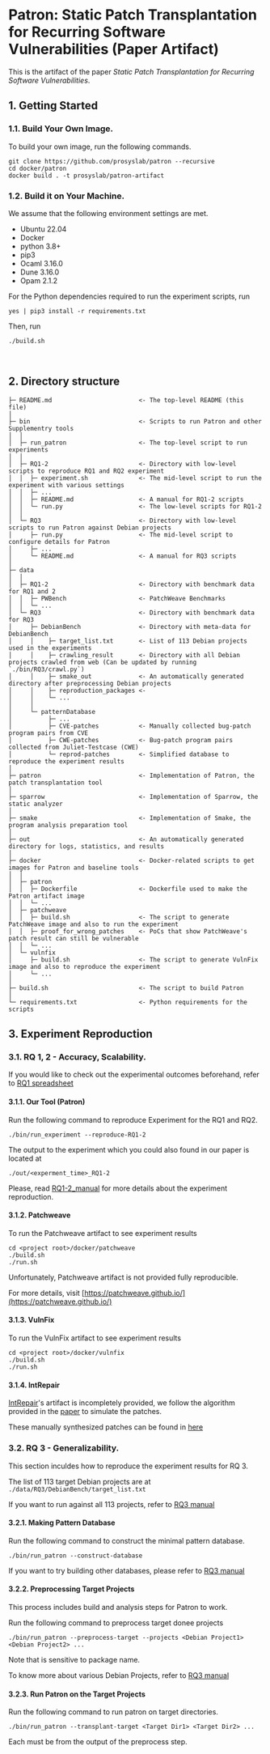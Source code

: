 # Patron: Static Patch Transplantation for Recurring Software Vulnerabilities (Paper Artifact)

This is the artifact of the paper *Static Patch Transplantation for Recurring Software Vulnerabilities*.

## 1. Getting Started

<!-- ### 1.1. Get Image from Dockerhub. -->

### 1.1. Build Your Own Image.

To build your own image, run the following commands.

```
git clone https://github.com/prosyslab/patron --recursive
cd docker/patron
docker build . -t prosyslab/patron-artifact
```

### 1.2. Build it on Your Machine.

We assume that the following environment settings are met.
- Ubuntu 22.04
- Docker
- python 3.8+
- pip3
- Ocaml 3.16.0
- Dune 3.16.0
- Opam 2.1.2

For the Python dependencies required to run the experiment scripts, run
```
yes | pip3 install -r requirements.txt
```

Then, run
```
./build.sh
```

&nbsp;

## 2. Directory structure

```
├─ README.md                        <- The top-level README (this file)
│   
├─ bin                              <- Scripts to run Patron and other Supplementry tools
│  │
│  ├─ run_patron                    <- The top-level script to run experiments
│  │
│  ├─ RQ1-2                         <- Directory with low-level scripts to reproduce RQ1 and RQ2 experiment
│  │  ├─ experiment.sh              <- The mid-level script to run the experiment with various settings
│  │  ├─ ...
│  │  ├─ README.md                  <- A manual for RQ1-2 scripts
│  │  └─ run.py                     <- The low-level scripts for RQ1-2
│  │
│  └─ RQ3                           <- Directory with low-level scripts to run Patron against Debian projects
│     ├─ run.py                     <- The mid-level script to configure details for Patron
│     ├─ ...
│     └─ README.md                  <- A manual for RQ3 scripts
│
├─ data
│  │
│  ├─ RQ1-2                         <- Directory with benchmark data for RQ1 and 2
│  │  ├─ PWBench                    <- PatchWeave Benchmarks
│  │  └─ ...
│  └─ RQ3                           <- Directory with benchmark data for RQ3
│     ├─ DebianBench                <- Directory with meta-data for DebianBench
│     │    ├─ target_list.txt       <- List of 113 Debian projects used in the experiments
│     │    ├─ crawling_result       <- Directory with all Debian projects crawled from web (Can be updated by running `./bin/RQ3/crawl.py`)
│     │    ├─ smake_out             <- An automatically generated directory after preprocessing Debian projects
│     │    ├─ reproduction_packages <-
│     │    └─ ...
│     │
│     └─ patternDatabase
│          ├─ ...
│          ├─ CVE-patches           <- Manually collected bug-patch program pairs from CVE 
│          ├─ CWE-patches           <- Bug-patch program pairs collected from Juliet-Testcase (CWE)
│          └─ reprod-patches        <- Simplified database to reproduce the experiment results
│
├─ patron                           <- Implementation of Patron, the patch transplantation tool
│
├─ sparrow                          <- Implementation of Sparrow, the static analyzer
│
├─ smake                            <- Implementation of Smake, the program analysis preparation tool
│
├─ out                              <- An automatically generated directory for logs, statistics, and results
│
├─ docker                           <- Docker-related scripts to get images for Patron and baseline tools
│  │
│  ├─ patron                        
│  │  ├─ Dockerfile                 <- Dockerfile used to make the Patron artifact image
│  │  └─ ...
│  ├─ patchweave                    
│  │  ├─ build.sh                   <- The script to generate PatchWeave image and also to run the experiment
│  │  ├─ proof_for_wrong_patches    <- PoCs that show PatchWeave's patch result can still be vulnerable
│  │  └─ ...
│  └─ vulnfix
│     ├─ build.sh                   <- The script to generate VulnFix image and also to reproduce the experiment
│     └─ ...
│
├─ build.sh                         <- The script to build Patron
│
└─ requirements.txt                 <- Python requirements for the scripts
```

## 3. Experiment Reproduction

### 3.1. RQ 1, 2 - Accuracy, Scalability.

If you would like to check out the experimental outcomes beforehand, refer to [RQ1 spreadsheet](https://docs.google.com/spreadsheets/d/1Mj6vHFTsFxV7hkIJ6hqLFhdKB-YUEd8fEpcrrrdCrkQ/edit?usp=sharing)

#### 3.1.1. Our Tool (Patron)

Run the following command to reproduce Experiment for the RQ1 and RQ2.

`./bin/run_experiment --reproduce-RQ1-2`

The output to the experiment which you could also found in our paper is located at 

`./out/<experment_time>_RQ1-2`

Please, read [RQ1-2_manual](https://github.com/prosyslab/patron-artifact/blob/master/bin/RQ1-2/README.md) for more details about the experiment reproduction.

#### 3.1.2. Patchweave

To run the Patchweave artifact to see experiment results

```
cd <project root>/docker/patchweave
./build.sh
./run.sh
```

Unfortunately, Patchweave artifact is not provided fully reproducible.

For more details, visit [https://patchweave.github.io/](https://patchweave.github.io/)

#### 3.1.3. VulnFix

To run the VulnFix artifact to see experiment results

```
cd <project root>/docker/vulnfix
./build.sh
./run.sh
```

#### 3.1.4. IntRepair

[IntRepair](https://github.com/TeamVault/IntRepair?tab=readme-ov-file)'s artifact is incompletely provided, we follow the algorithm provided in the [paper](https://ieeexplore.ieee.org/abstract/document/8862860/) to simulate the patches.

These manually synthesized patches can be found in [here](https://docs.google.com/spreadsheets/d/1Mj6vHFTsFxV7hkIJ6hqLFhdKB-YUEd8fEpcrrrdCrkQ/edit?usp=sharing)

### 3.2. RQ 3 - Generalizability.

This section inculdes how to reproduce the experiment results for RQ 3.

The list of 113 target Debian projects are at `./data/RQ3/DebianBench/target_list.txt`

If you want to run against all 113 projects, refer to [RQ3 manual](https://github.com/prosyslab/patron-artifact/blob/master/bin/RQ3/README.md)

#### 3.2.1. Making Pattern Database

Run the following command to construct the minimal pattern database.

```
./bin/run_patron --construct-database
```

If you want to try building other databases, please refer to [RQ3 manual](https://github.com/prosyslab/patron-artifact/blob/master/bin/RQ3/README.md)

#### 3.2.2. Preprocessing Target Projects

This process includes build and analysis steps for Patron to work.

Run the following command to preprocess target donee projects

```
./bin/run_patron --preprocess-target --projects <Debian Project1> <Debian Project2> ...
```

Note that <Debian Project> is sensitive to package name.

To know more about various Debian Projects, refer to [RQ3 manual](https://github.com/prosyslab/patron-artifact/blob/master/bin/RQ3/README.md)

#### 3.2.3. Run Patron on the Target Projects

Run the following command to run patron on target directories.

```
./bin/run_patron --transplant-target <Target Dir1> <Target Dir2> ... 
```

Each <Target Dir> must be from the output of the preprocess step.
